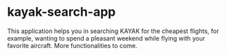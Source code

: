 # kayak-search-app
This application helps you in searching KAYAK for the cheapest flights, for example, wanting to spend a pleasant weekend while flying with your favorite aircraft. More functionalities to come.
